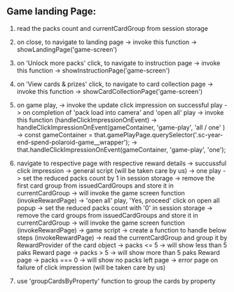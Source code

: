 Game landing Page:
-------------------
1. read the packs count and currentCardGroup from session storage

2. on close, to navigate to landing page
    -> invoke this function 
      -> showLandingPage('game-screen')

3. on 'Unlock more packs' click, to navigate to instruction page
    -> invoke this function
      -> showInstructionPage('game-screen')

4. on 'View cards & prizes' click, to navigate to card collection page
    -> invoke this function
      -> showCardCollectionPage('game-screen')
      
5. on game play,
  -> invoke the update click impression on successful play
    -> on completion of 'pack load into camera' and 'open all' play
        -> invoke this function (handleClickImpressionOnEvent)
            -> handleClickImpressionOnEvent(gameContainer, 'game-play', 'all / one' )
              -> const gameContainer = that.gamePlayPage.querySelector('.sc-year-end-spend-polaroid-game__wrapper');
              -> that.handleClickImpressionOnEvent(gameContainer, 'game-play', 'one');

6. navigate to respective page with respective reward details
    -> succussful click impression
        -> general script (will be taken care by us)
          -> one play
            -> set the reduced packs count by 1 in session storage
            -> remove the first card group from issuedCardGroups and store it in currentCardGroup
            -> will invoke the game screen function (invokeRewardPage)
          -> 'open all' play, 'Yes, proceed' click on open all popup
            -> set the reduced packs count with '0' in session storage
            -> remove the card groups from issuedCardGroups and store it in currentCardGroup
            -> will invoke the game screen function (invokeRewardPage)
        -> game script
          -> create a function to handle below steps (invokeRewardPage)
            -> read the currentCardGroup and group it by RewardProvider of the card object
            -> packs <= 5
              -> will show less than 5 paks Reward page 
            -> packs > 5
              -> will show more than 5 paks Reward page 
            -> packs === 0
              -> will show no packs left page
    -> error page on failure of click impression (will be taken care by us)
7. use 'groupCardsByProperty' function to group the cards by property
  